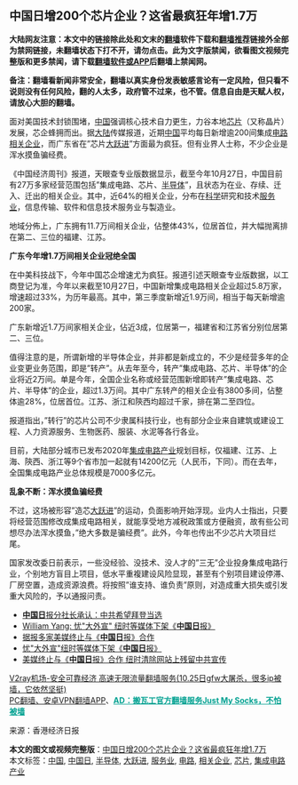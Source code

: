  <h2>中国日增200个芯片企业？这省最疯狂年增1.7万</h2> <p class="notice"><b>大陆网友注意：本文中的链接除此处和文末的<a href="https://github.com/bannedbook/fanqiang" >翻墙</a>软件下载和<a href="https://github.com/killgcd/justmysocks/blob/master/README.md">翻墙推荐</a>链接外全部为禁网链接，未翻墙状态下打不开，请勿点击。此为文字版禁闻，欲看图文视频完整版和更多禁闻，请下载<a href="https://github.com/bannedbook/fanqiang">翻墙软件或APP</a>后翻墙上禁闻网。</p><p>备注：翻墙看新闻非常安全，翻墙以真实身份发表敏感言论有一定风险，但只看不说则没有任何风险，翻的人太多，政府管不过来，也不管。信息自由是天赋人权，请放心大胆的翻墙。</b></p>  <div class="entry"> <p>面对美国技术封锁围堵，<span class='wp_keywordlink_affiliate'><a href="https://www.bannedbook.org/" title="中国" target="_blank">中国</a></span>强调核心技术自力更生，力谷本地<a href="https://www.bannedbook.org/bnews/tag/%E8%8A%AF%E7%89%87/" class="st_tag internal_tag" rel="tag" title="标签 芯片 下的日志">芯片</a>（又称晶片）发展，芯企蜂拥而出。据<span class='wp_keywordlink_affiliate'><a href="https://www.bannedbook.org/" title="大陆" target="_blank">大陆</a></span>传媒报道，近期<a href="https://www.bannedbook.org/bnews/tag/%E4%B8%AD%E5%9B%BD/" class="st_tag internal_tag" rel="tag" title="标签 中国 下的日志">中国</a>平均每日新增逾200间集成<a href="https://www.bannedbook.org/bnews/tag/%E7%94%B5%E8%B7%AF/" class="st_tag internal_tag" rel="tag" title="标签 电路 下的日志">电路</a><a href="https://www.bannedbook.org/bnews/tag/%E7%9B%B8%E5%85%B3%E4%BC%81%E4%B8%9A/" class="st_tag internal_tag" rel="tag" title="标签 相关企业 下的日志">相关企业</a>，而广东省在&#8221;芯片<span class='wp_keywordlink'><a href="https://www.bannedbook.org/forum2/topic242.html" title="大跃进亲历记" target="_blank">大跃进</a></span>&#8221;方面最为疯狂。但有业界人士称，不少企业是浑水摸鱼骗经费。</p> <p>《中国经济周刊》报道，天眼查专业版数据显示，截至今年10月27日，中国目前有27万多家经营范围包括&#8221;集成电路、芯片、<a href="https://www.bannedbook.org/bnews/tag/%E5%8D%8A%E5%AF%BC%E4%BD%93/" class="st_tag internal_tag" rel="tag" title="标签 半导体 下的日志">半导体</a>&#8221;，且状态为在业、存续、迁入、迁出的相关企业。其中，近64%的相关企业，分布在<span class='wp_keywordlink'><a href="https://www.bannedbook.org/forum11/topic309.html" title="禁片：“科学”的棍子" target="_blank">科学</a></span>研究和技术<a href="https://www.bannedbook.org/bnews/tag/%E6%9C%8D%E5%8A%A1%E4%B8%9A/" class="st_tag internal_tag" rel="tag" title="标签 服务业 下的日志">服务业</a>，信息传输、软件和信息技术服务业与製造业。</p> <p>地域分佈上，广东拥有11.7万间相关企业，佔整体43%，位居首位，并大幅抛离排在第二、三位的福建、江苏。</p> <p><strong>广东今年增1.7万间相关企业冠绝全国</strong></p>  <p>在中美科技战下，今年中国芯企增速尤为疯狂。报道引述天眼查专业版数据，以工商登记为准，今年以来截至10月27日，中国新增集成电路相关企业超过5.8万家，增速超过33%，为历年最高。其中，第三季度新增近1.9万间，相当于每天新增逾200家。</p> <p>广东新增近1.7万间家相关企业，佔近3成，位居第一，福建省和江苏省分别位居第二、三位。</p> <p>值得注意的是，所谓新增的半导体企业，并非都是新成立的，不少是经营多年的企业变更业务范围，即是&#8221;转产&#8221;。从去年至今，转产&#8221;集成电路、芯片、半导体&#8221;的企业将近2万间。单是今年，全国企业名称或经营范围新增即转产&#8221;集成电路、芯片、半导体&#8221;的企业，超过1.3万间。其中广东转产的相关企业有3800多间，佔整体逾28%，位居首位。江苏、浙江和陝西均超过千家，排在第二至四位。</p> <p>报道指出，&#8221;转行&#8221;的芯片公司不少隶属科技行业，也有部分企业来自建筑或建设工程、人力资源服务、生物医药、服装、水泥等各行各业。</p>  <p>目前，大陆部分城市已发布2020年<a href="https://www.bannedbook.org/bnews/tag/%E9%9B%86%E6%88%90%E7%94%B5%E8%B7%AF%E4%BA%A7%E4%B8%9A/" class="st_tag internal_tag" rel="tag" title="标签 集成电路产业 下的日志">集成电路产业</a>规划目标，仅福建、江苏、上海、陝西、浙江等9个省市加一起就有14200亿元（人民币，下同）。而在去年，全国集成电路产业总体规模是7000多亿元。</p> <p><strong>乱象不断：浑水摸鱼骗经费</strong></p> <p>不过，这场被形容&#8221;造芯<a href="https://www.bannedbook.org/bnews/tag/%e5%a4%a7%e8%b7%83%e8%bf%9b/" class="st_tag internal_tag" rel="tag" title="标签 大跃进 下的日志">大跃进</a>&#8221;的运动，负面影响开始浮现。业内人士指出，只要将经营范围修改成集成电路相关，就能享受地方减税政策或方便融资，故有些公司想尽办法浑水摸鱼，&#8221;绝大多数是骗经费&#8221;。此外，今年也传出不少芯片大项目烂尾。</p> <p>国家发改委日前表示，一些没经验、没技术、没人才的&#8221;三无&#8221;企业投身集成电路行业，个别地方盲目上项目，低水平重複建设风险显现，甚至有个别项目建设停滞、厂房空置，造成资源浪费。将按照&#8221;谁支持、谁负责&#8221;原则，对造成重大损失或引发重大风险的，予以通报问责。</p>  <ul class='op-related-articles' title='相关阅读'> <li><a href='https://www.bannedbook.org/bnews/cbnews/20200922/1400693.html' target='_blank'><b>中国日</b>报分社长承认：中共希望拜登当选</a></li> <li><a href='https://www.bannedbook.org/bnews/baitai/20200809/1376844.html' target='_blank'>William Yang: 忧"大外宣" 纽时等媒体下架《<b>中国日</b>报》</a></li> <li><a href='https://www.bannedbook.org/bnews/baitai/20200808/1376777.html' target='_blank'>据报多家美媒终止与《<b>中国日</b>报》合作</a></li> <li><a href='https://www.bannedbook.org/bnews/baitai/20200808/1376614.html' target='_blank'>忧"大外宣"纽时等媒体下架《<b>中国日</b>报》</a></li> <li><a href='https://www.bannedbook.org/bnews/headline/20200808/1376591.html' target='_blank'>美媒终止与《<b>中国日</b>报》合作 纽时清除网站上残留中共宣传</a></li> </ul> <p class="texttj"> <a href="https://www.bannedbook.org/forum23/topic22702.html" target="_blank">V2ray机场-安全可靠经济 高速无限流量翻墙服务(10.25日gfw大屠杀，很多ip被墙，它依然坚挺)</a><br/> <a href="https://github.com/bannedbook/fanqiang/wiki/%E7%A6%81%E9%97%BB%E7%BD%91%E5%AE%89%E5%8D%93%E7%BF%BB%E5%A2%99%E6%96%B0%E9%97%BBAPP" target="_blank">PC翻墙、安卓VPN翻墙APP</a>、<span onclick="window.open('https://github.com/killgcd/justmysocks/blob/master/README.md')" style="font-weight:bold;color:#00A191;cursor:pointer;text-decoration:underline;outline:none">AD：搬瓦工官方翻墙服务Just My Socks，不怕被墙</span></p><p> 来源：香港经济日报 </p><a name='sharetosocial'></a>       <div><b>本文的图文或视频完整版</b>：<a href='https://www.bannedbook.org/bnews/cbnews/20201030/1422902.html'>中国日增200个芯片企业？这省最疯狂年增1.7万</a></div>  </div><!--END ENTRY--> <div class="postfooter"> <div>本文标签：<a href="https://www.bannedbook.org/bnews/tag/%E4%B8%AD%E5%9B%BD/" rel="tag">中国</a>, <a href="https://www.bannedbook.org/bnews/tag/%E4%B8%AD%E5%9B%BD%E6%97%A5/" rel="tag">中国日</a>, <a href="https://www.bannedbook.org/bnews/tag/%E5%8D%8A%E5%AF%BC%E4%BD%93/" rel="tag">半导体</a>, <a href="https://www.bannedbook.org/bnews/tag/%e5%a4%a7%e8%b7%83%e8%bf%9b/" rel="tag">大跃进</a>, <a href="https://www.bannedbook.org/bnews/tag/%E6%9C%8D%E5%8A%A1%E4%B8%9A/" rel="tag">服务业</a>, <a href="https://www.bannedbook.org/bnews/tag/%E7%94%B5%E8%B7%AF/" rel="tag">电路</a>, <a href="https://www.bannedbook.org/bnews/tag/%E7%9B%B8%E5%85%B3%E4%BC%81%E4%B8%9A/" rel="tag">相关企业</a>, <a href="https://www.bannedbook.org/bnews/tag/%E8%8A%AF%E7%89%87/" rel="tag">芯片</a>, <a href="https://www.bannedbook.org/bnews/tag/%E9%9B%86%E6%88%90%E7%94%B5%E8%B7%AF%E4%BA%A7%E4%B8%9A/" rel="tag">集成电路产业</a></div>  </div><!--END POSTFOOTER--> 